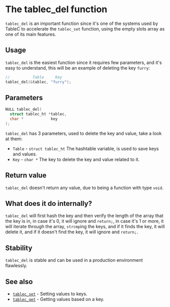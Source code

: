 # The tablec_del function

`tablec_del` is an important function since it's one of the systems used by TableC to accelerate the `tablec_set` function, using the empty slots array as one of its main features.

## Usage

`tablec_del` is the easiest function since it requires few parameters, and it's easy to understand, this will be an example of deleting the key `furry`:

```c
//          Table     Key
tablec_del(&tablec, "furry");
```

## Parameters

```c
NULL tablec_del(
  struct tablec_ht *tablec,
  char *            key
);
```

`tablec_del` has 3 parameters, used to delete the key and value, take a look at them:

*  `Table`  - `struct tablec_ht` The hashtable variable, is used to save keys and values.
*  `Key`    - `char *`           The key to delete the key and value related to it.

## Return value

`tablec_del` doesn't return any value, due to being a function with type `void`.

## What does it do internally?

`tablec_del` will first hash the key and then verify the length of the array that the key is in, in case it's 0, it will ignore and `return;`, in case it's 1 or more, it will iterate through the array, `strcmp`ing the keys, and if it finds the key, it will delete it, and if it doesn't find the key, it will ignore and `return;`.

## Stability

`tablec_del` is stable and can be used in a production environment flawlessly.

## See also

*  [`tablec_set`](tablec_set.md) - Setting values to keys.
*  [`tablec_get`](tablec_get.md) - Getting values based on a key.
